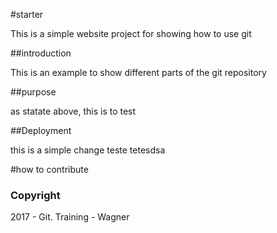 #starter

This is a simple website project for showing how to use git

##introduction

This is an example to show different parts of the git repository

##purpose

as statate above, this is to test 

##Deployment

this is a simple change teste tetesdsa


#how to contribute

### Copyright

2017 - Git. Training - Wagner